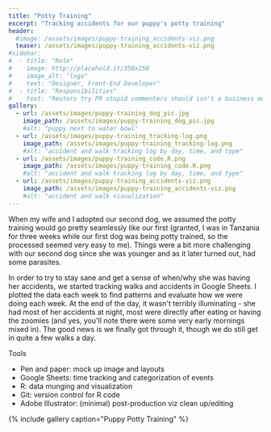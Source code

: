 ```yaml
---
title: "Potty Training"
excerpt: "Tracking accidents for our puppy's potty training"
header:
  #image: /assets/images/puppy-training_accidents-viz.png
  teaser: /assets/images/puppy-training_accidents-viz.png
#sidebar:
#  - title: "Role"
#    image: http://placehold.it/350x250
#    image_alt: "logo"
#    text: "Designer, Front-End Developer"
#  - title: "Responsibilities"
#    text: "Reuters try PR stupid commenters should isn't a business model"
gallery:
  - url: /assets/images/puppy-training_dog_pic.jpg
    image_path: /assets/images/puppy-training_dog_pic.jpg
    #alt: "puppy next to water bowl"
  - url: /assets/images/puppy-training_tracking-log.png
    image_path: /assets/images/puppy-training_tracking-log.png
    #alt: "accident and walk tracking log by day, time, and type"
  - url: /assets/images/puppy-training_code.R.png
    image_path: /assets/images/puppy-training_code.R.png
    #alt: "accident and walk tracking log by day, time, and type"
  - url: /assets/images/puppy-training_accidents-viz.png
    image_path: /assets/images/puppy-training_accidents-viz.png
    #alt: "accident and walk visualization"
---
```


When my wife and I adopted our second dog, we assumed the potty training would go pretty seamlessly like our first (granted, I was in Tanzania for three weeks while our first dog was being potty trained, so the processed seemed very easy to me). Things were a bit more challenging with our second dog since she was younger and as it later turned out, had some parasites. 

In order to try to stay sane and get a sense of when/why she was having her accidents, we started tracking walks and accidents in Google Sheets. I plotted the data each week to find patterns and evaluate how we were doing each week. At the end of the day, it wasn't terribly illuminating - she had most of her accidents at night, most were directly after eating or having the zoomies (and yes, you'll note there were some very early mornings mixed in). The good news is we finally got through it, though we do still get in quite a few walks a day.

Tools
   - Pen and paper: mock up image and layouts
   - Google Sheets: time tracking and categorization of events
   - R: data munging and visualization
   - Git: version control for R code
   - Adobe Illustrator: (minimal) post-production viz clean up/editing

{% include gallery caption="Puppy Potty Training" %}